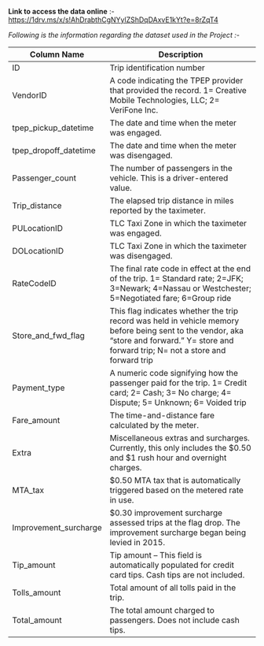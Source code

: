 **Link to access the data online** :- https://1drv.ms/x/s!AhDrabthCgNYylZShDqDAxvE1kYt?e=8rZqT4 <br>

*Following is the information regarding the dataset used in the Project :-*

| Column Name                | Description                                                                                                       |
|----------------------------|-------------------------------------------------------------------------------------------------------------------|
| ID                         | Trip identification number                                                                                        |
| VendorID                   | A code indicating the TPEP provider that provided the record. 1= Creative Mobile Technologies, LLC; 2= VeriFone Inc. |
| tpep_pickup_datetime       | The date and time when the meter was engaged.                                                                    |
| tpep_dropoff_datetime      | The date and time when the meter was disengaged.                                                                  |
| Passenger_count            | The number of passengers in the vehicle. This is a driver-entered value.                                         |
| Trip_distance              | The elapsed trip distance in miles reported by the taximeter.                                                    |
| PULocationID               | TLC Taxi Zone in which the taximeter was engaged.                                                                 |
| DOLocationID               | TLC Taxi Zone in which the taximeter was disengaged.                                                              |
| RateCodeID                 | The final rate code in effect at the end of the trip. 1= Standard rate; 2=JFK; 3=Newark; 4=Nassau or Westchester; 5=Negotiated fare; 6=Group ride |
| Store_and_fwd_flag         | This flag indicates whether the trip record was held in vehicle memory before being sent to the vendor, aka “store and forward.” Y= store and forward trip; N= not a store and forward trip |
| Payment_type               | A numeric code signifying how the passenger paid for the trip. 1= Credit card; 2= Cash; 3= No charge; 4= Dispute; 5= Unknown; 6= Voided trip |
| Fare_amount                | The time-and-distance fare calculated by the meter.                                                               |
| Extra                      | Miscellaneous extras and surcharges. Currently, this only includes the $0.50 and $1 rush hour and overnight charges.|
| MTA_tax                    | $0.50 MTA tax that is automatically triggered based on the metered rate in use.                                  |
| Improvement_surcharge      | $0.30 improvement surcharge assessed trips at the flag drop. The improvement surcharge began being levied in 2015.  |
| Tip_amount                 | Tip amount – This field is automatically populated for credit card tips. Cash tips are not included.              |
| Tolls_amount               | Total amount of all tolls paid in the trip.                                                                       |
| Total_amount               | The total amount charged to passengers. Does not include cash tips.                                               |                            
